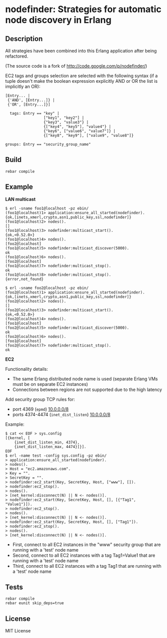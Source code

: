 nodefinder: Strategies for automatic node discovery in Erlang
=============================================================

Description
-----------

All strategies have been combined into this Erlang application after being
refactored.

(The source code is a fork of http://code.google.com/p/nodefinder/)

EC2 tags and groups selection are selected with the following syntax
(if a tuple doesn't make the boolean expression
 explicitly AND or OR the list is implicitly an OR):

    [Entry... |
     {'AND', [Entry...]} |
     {'OR', [Entry...]}]
     
      tags: Entry == "key" |
                     ["key1", "key2"] |
                     {"key3", "value3"} |
                     {["key4", "key5"], "value4"} |
                     {"key6", ["value6", "value7"]} |
                     {["key8", "key9"], ["value9", "value8"]}
     
    groups: Entry == "security_group_name"


Build
-----

    rebar compile

Example
-------

**LAN multicast**

    $ erl -sname foo1@localhost -pz ebin/
    (foo1@localhost)1> application:ensure_all_started(nodefinder).
    {ok,[inets,xmerl,crypto,asn1,public_key,ssl,nodefinder]}
    (foo1@localhost)2> nodes(). 
    []
    (foo1@localhost)3> nodefinder:multicast_start().
    {ok,<0.52.0>}
    (foo1@localhost)4> nodes().
    [foo2@localhost]
    (foo1@localhost)5> nodefinder:multicast_discover(5000).
    ok
    (foo1@localhost)6> nodes().
    [foo2@localhost]
    (foo1@localhost)7> nodefinder:multicast_stop().
    ok
    (foo1@localhost)8> nodefinder:multicast_stop().
    {error,not_found}
    
    $ erl -sname foo2@localhost -pz ebin/
    (foo2@localhost)1> application:ensure_all_started(nodefinder).
    {ok,[inets,xmerl,crypto,asn1,public_key,ssl,nodefinder]}
    (foo2@localhost)2> nodes(). 
    []
    (foo2@localhost)3> nodefinder:multicast_start().
    {ok,<0.52.0>}
    (foo2@localhost)4> nodes().
    [foo1@localhost]
    (foo2@localhost)5> nodefinder:multicast_discover(5000).
    ok
    (foo2@localhost)6> nodes().
    [foo1@localhost]
    (foo2@localhost)7> nodefinder:multicast_stop().
    ok


**EC2**

Functionality details:

* The same Erlang distributed node name is used
  (separate Erlang VMs must be on separate EC2 instances)
* Connections between regions are not supported due to the high latency

Add security group TCP rules for:

* port 4369 (`epmd`) [10.0.0.0/8](http://docs.aws.amazon.com/AmazonVPC/latest/UserGuide/VPC_Subnets.html)
* ports 4374-4474 (`inet_dist_listen`) [10.0.0.0/8](http://docs.aws.amazon.com/AmazonVPC/latest/UserGuide/VPC_Subnets.html)

Example:

    $ cat << EOF > sys.config
    [{kernel, [
        {inet_dist_listen_min, 4374},
        {inet_dist_listen_max, 4474}]}].
    EOF
    $ erl -name test -config sys.config -pz ebin/
    > application:ensure_all_started(nodefinder).
    > nodes().
    > Host = "ec2.amazonaws.com".
    > Key = "".
    > SecretKey = "".
    > nodefinder:ec2_start(Key, SecretKey, Host, ["www"], []).
    > nodefinder:ec2_stop().
    > nodes().
    > [net_kernel:disconnect(N) || N <- nodes()].
    > nodefinder:ec2_start(Key, SecretKey, Host, [], [{"Tag1", "Value1"}]).
    > nodefinder:ec2_stop().
    > nodes().
    > [net_kernel:disconnect(N) || N <- nodes()].
    > nodefinder:ec2_start(Key, SecretKey, Host, [], ["Tag1"]).
    > nodefinder:ec2_stop().
    > nodes().
    > [net_kernel:disconnect(N) || N <- nodes()].
    

* First, connect to all EC2 instances in the "www" security group
  that are running with a 'test' node name
* Second, connect to all EC2 instances with a tag Tag1=Value1
  that are running with a 'test' node name
* Third, connect to all EC2 instances with a tag Tag1
  that are running with a 'test' node name

Tests
-----

    rebar compile
    rebar eunit skip_deps=true

License
-------

MIT License

